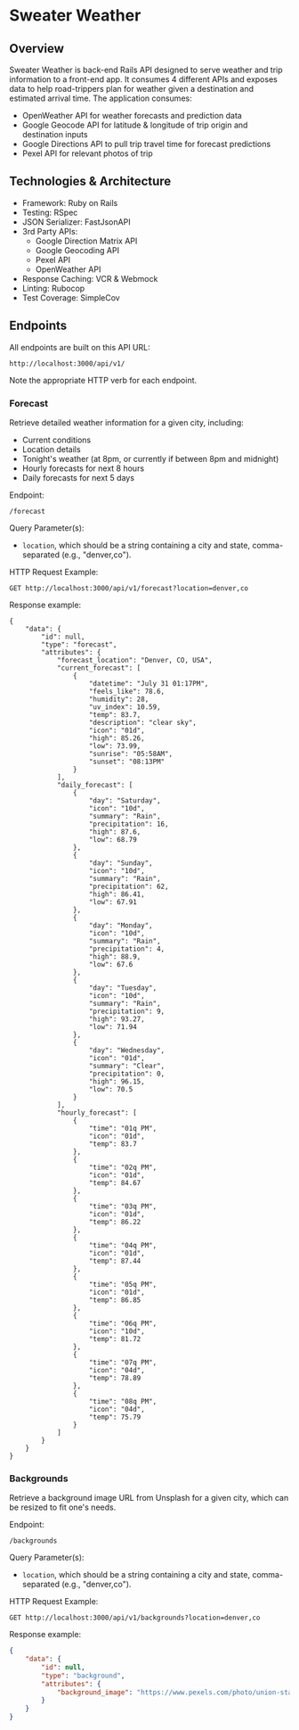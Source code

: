 # Sweater Weather 

## Overview

Sweater Weather is back-end Rails API designed to serve weather and trip information to a front-end app. It consumes 4 different APIs and exposes data to help road-trippers plan for weather given a destination and estimated arrival time. The application consumes:

- OpenWeather API for weather forecasts and prediction data
- Google Geocode API for latitude & longitude of trip origin and destination inputs
- Google Directions API to pull trip travel time for forecast predictions
- Pexel API for relevant photos of trip

## Technologies & Architecture

- Framework: Ruby on Rails
- Testing: RSpec
- JSON Serializer: FastJsonAPI
- 3rd Party APIs:
  - Google Direction Matrix API
  - Google Geocoding API
  - Pexel API
  - OpenWeather API
- Response Caching: VCR & Webmock
- Linting: Rubocop
- Test Coverage: SimpleCov

## Endpoints

All endpoints are built on this API URL:
```
http://localhost:3000/api/v1/
```
Note the appropriate HTTP verb for each endpoint.

### Forecast

Retrieve detailed weather information for a given city, including:
- Current conditions
- Location details
- Tonight's weather (at 8pm, or currently if between 8pm and midnight)
- Hourly forecasts for next 8 hours
- Daily forecasts for next 5 days

Endpoint:
```
/forecast
```

Query Parameter(s):
- `location`, which should be a string containing a city and state, comma-separated (e.g., "denver,co").

HTTP Request Example:
```
GET http://localhost:3000/api/v1/forecast?location=denver,co
```

Response example:
```
{
    "data": {
        "id": null,
        "type": "forecast",
        "attributes": {
            "forecast_location": "Denver, CO, USA",
            "current_forecast": [
                {
                    "datetime": "July 31 01:17PM",
                    "feels_like": 78.6,
                    "humidity": 28,
                    "uv_index": 10.59,
                    "temp": 83.7,
                    "description": "clear sky",
                    "icon": "01d",
                    "high": 85.26,
                    "low": 73.99,
                    "sunrise": "05:58AM",
                    "sunset": "08:13PM"
                }
            ],
            "daily_forecast": [
                {
                    "day": "Saturday",
                    "icon": "10d",
                    "summary": "Rain",
                    "precipitation": 16,
                    "high": 87.6,
                    "low": 68.79
                },
                {
                    "day": "Sunday",
                    "icon": "10d",
                    "summary": "Rain",
                    "precipitation": 62,
                    "high": 86.41,
                    "low": 67.91
                },
                {
                    "day": "Monday",
                    "icon": "10d",
                    "summary": "Rain",
                    "precipitation": 4,
                    "high": 88.9,
                    "low": 67.6
                },
                {
                    "day": "Tuesday",
                    "icon": "10d",
                    "summary": "Rain",
                    "precipitation": 9,
                    "high": 93.27,
                    "low": 71.94
                },
                {
                    "day": "Wednesday",
                    "icon": "01d",
                    "summary": "Clear",
                    "precipitation": 0,
                    "high": 96.15,
                    "low": 70.5
                }
            ],
            "hourly_forecast": [
                {
                    "time": "01q PM",
                    "icon": "01d",
                    "temp": 83.7
                },
                {
                    "time": "02q PM",
                    "icon": "01d",
                    "temp": 84.67
                },
                {
                    "time": "03q PM",
                    "icon": "01d",
                    "temp": 86.22
                },
                {
                    "time": "04q PM",
                    "icon": "01d",
                    "temp": 87.44
                },
                {
                    "time": "05q PM",
                    "icon": "01d",
                    "temp": 86.85
                },
                {
                    "time": "06q PM",
                    "icon": "10d",
                    "temp": 81.72
                },
                {
                    "time": "07q PM",
                    "icon": "04d",
                    "temp": 78.89
                },
                {
                    "time": "08q PM",
                    "icon": "04d",
                    "temp": 75.79
                }
            ]
        }
    }
}
```

### Backgrounds

Retrieve a background image URL from Unsplash for a given city, which can be resized to fit one's needs.

Endpoint:
```
/backgrounds
```

Query Parameter(s):
- `location`, which should be a string containing a city and state, comma-separated (e.g., "denver,co").

HTTP Request Example:
```
GET http://localhost:3000/api/v1/backgrounds?location=denver,co
```

Response example:
```json
{
    "data": {
        "id": null,
        "type": "background",
        "attributes": {
            "background_image": "https://www.pexels.com/photo/union-station-building-2706750/"
        }
    }
}
```
